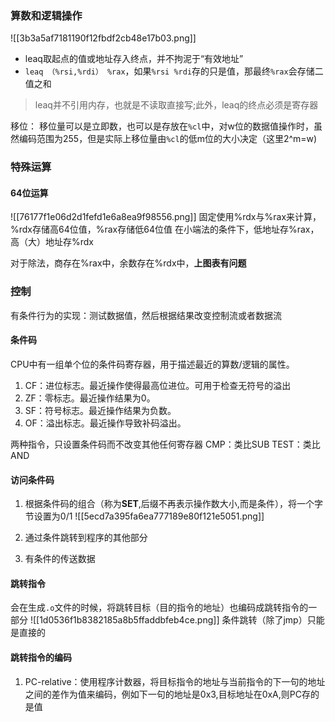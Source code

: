 ### 算数和逻辑操作

![[3b3a5af7181190f12fbdf2cb48e17b03.png]]

- leaq取起点的值或地址存入终点，并不拘泥于“有效地址”
- `leaq （%rsi,%rdi） %rax`，如果`%rsi %rdi`存的只是值，那最终`%rax`会存储二值之和
> leaq并不引用内存，也就是不读取直接写;此外，leaq的终点必须是寄存器

移位：
	移位量可以是立即数，也可以是存放在`%cl`中，对w位的数据值操作时，虽然编码范围为255，但是实际上移位量由`%cl`的低m位的大小决定（这里2^m=w)

### 特殊运算
#### 64位运算
![[76177f1e06d2d1fefd1e6a8ea9f98556.png]]
固定使用%rdx与%rax来计算，%rdx存储高64位值，%rax存储低64位值
在小端法的条件下，低地址存%rax，高（大）地址存%rdx

对于除法，商存在%rax中，余数存在%rdx中，**上图表有问题**


### 控制
有条件行为的实现：测试数据值，然后根据结果改变控制流或者数据流

#### 条件码
CPU中有一组单个位的条件码寄存器，用于描述最近的算数/逻辑的属性。
1. CF：进位标志。最近操作使得最高位进位。可用于检查无符号的溢出
2. ZF：零标志。最近操作结果为0。
3. SF：符号标志。最近操作结果为负数。
4. OF：溢出标志。最近操作导致补码溢出。

两种指令，只设置条件码而不改变其他任何寄存器
CMP：类比SUB
TEST：类比AND

#### 访问条件码
1. 根据条件码的组合（称为**SET**,后缀不再表示操作数大小,而是条件），将一个字节设置为0/1
	![[5ecd7a395fa6ea777189e80f121e5051.png]]

2. 通过条件跳转到程序的其他部分
3. 有条件的传送数据

#### 跳转指令
会在生成`.o`文件的时候，将跳转目标（目的指令的地址）也编码成跳转指令的一部分
![[1d0536f1b8382185a8b5ffaddbfeb4ce.png]]
条件跳转（除了jmp）只能是直接的

#### 跳转指令的编码
1. PC-relative：使用程序计数器，将目标指令的地址与当前指令的下一句的地址 之间的差作为值来编码，例如下一句的地址是0x3,目标地址在0xA,则PC存的是值